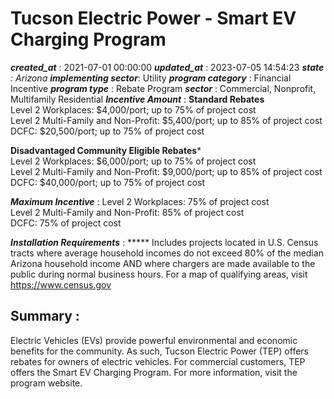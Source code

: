 # Tucson Electric Power - Smart EV Charging Program 
 ***created_at*** : 2021-07-01 00:00:00 
 ***updated_at*** : 2023-07-05 14:54:23 
 ***state** : Arizona 
 **implementing sector***: Utility 
 ***program category*** : Financial Incentive 
 ***program type*** : Rebate Program 
 ***sector*** : Commercial, Nonprofit, Multifamily Residential 
 ***Incentive Amount*** : **Standard Rebates**  
Level 2 Workplaces: $4,000/port; up to 75% of project cost  
Level 2 Multi-Family and Non-Profit: $5,400/port; up to 85% of project cost  
DCFC: $20,500/port; up to 75% of project cost  
  
**Disadvantaged Community Eligible Rebates***  
Level 2 Workplaces: $6,000/port; up to 75% of project cost  
Level 2 Multi-Family and Non-Profit: $9,000/port; up to 85% of project cost  
DCFC: $40,000/port; up to 75% of project cost

 
 ***Maximum Incentive*** : Level 2 Workplaces: 75% of project cost  
Level 2 Multi-Family and Non-Profit: 85% of project cost  
DCFC: 75% of project cost

 
 ***Installation Requirements*** : ***** Includes projects located in U.S. Census tracts where average household
incomes do not exceed 80% of the median Arizona household income AND where
chargers are made available to the public during normal business hours. For a
map of qualifying areas, visit <https://www.census.gov>

 
 ## Summary : 
 Electric Vehicles (EVs) provide powerful environmental and economic benefits
for the community. As such, Tucson Electric Power (TEP) offers rebates for
owners of electric vehicles. For commercial customers, TEP offers the Smart EV
Charging Program. For more information, visit the program website.

 
 
